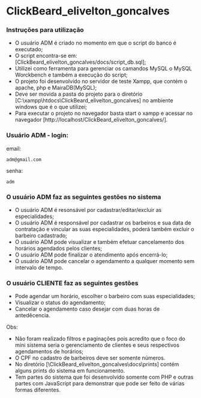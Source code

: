 # ClickBeard_elivelton_goncalves

### Instruções para utilização

* O usuário ADM é criado no momento em que o script do banco é executado;
* O script encontra-se em: [ClickBeard_elivelton_goncalves/docs/script_db.sql];
* Utilizei como ferramenta para gerenciar os camandos MySQL o MySQL Worckbench e também a execução do script;
* O projeto foi desenvolvido no servidor de teste Xampp, que contém o apache, php e MairaDB(MySQL);
* Deve ser movida a pasta do projeto para o diretório [C:\xampp\htdocs\ClickBeard_elivelton_goncalves] no ambiente windows que é o que utilizei;
* Para executar o projeto no navegador basta start o xampp e acessar no navegador [http://localhost/ClickBeard_elivelton_goncalves/].

### Usuário ADM - login:
email: 
```
adm@gmail.com
```

senha: 
```
adm
```

### O usuário ADM faz as seguintes gestões no sistema

- O usuário ADM é resonsável por cadastrar/editar/excluir as especialidades;
- O usuário ADM é responsável por cadastrar os barbeiros e sua data de contratação e vincular as suas especialidades, poderá também excluir o barbeiro cadastrado;
- O usuário ADM pode visualizar e também efetuar cancelamento dos horários agendados pelos clientes;
- O usuário ADM pode finalizar o atendimento após encerrá-lo;
- O usuário ADM pode cancelar o agendamento a qualquer momento sem intervalo de tempo.

### O usuário CLIENTE faz as seguintes gestões

- Pode agendar um horário, escolher o barbeiro com suas especialidades;
- Visualizar o status do agendamento;
- Cancelar o agendamento caso desejar com duas horas de antedêcencia.

Obs: 
- Não foram realizado filtros e paginações pois acredito que o foco do mini sistema seria o gerenciamento de clientes e seus respectivos agendamentos de horários;
- O CPF no cadastro de barbeiros deve ser somente números.
- No diretório [\ClickBeard_elivelton_goncalves\docs\prints] contém alguns prints do sistema em funcionamento.
- Tem partes do sistema que foi desenvolvido somente com PHP e outras partes com JavaScript para demonstrar que pode ser feito de várias formas diferentes.

